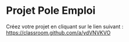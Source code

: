 # Projet Pole Emploi

Créez votre projet en cliquant sur le lien suivant : https://classroom.github.com/a/ydVNVKVO
